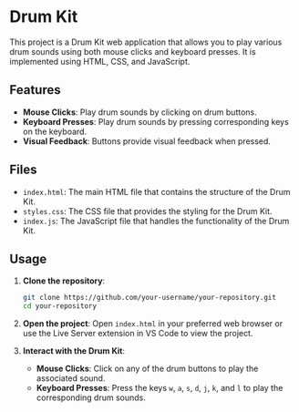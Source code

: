 # Drum Kit

This project is a Drum Kit web application that allows you to play various drum sounds using both mouse clicks and keyboard presses. It is implemented using HTML, CSS, and JavaScript.

## Features

- **Mouse Clicks**: Play drum sounds by clicking on drum buttons.
- **Keyboard Presses**: Play drum sounds by pressing corresponding keys on the keyboard.
- **Visual Feedback**: Buttons provide visual feedback when pressed.

## Files

- `index.html`: The main HTML file that contains the structure of the Drum Kit.
- `styles.css`: The CSS file that provides the styling for the Drum Kit.
- `index.js`: The JavaScript file that handles the functionality of the Drum Kit.

## Usage

1. **Clone the repository**:
    ```sh
    git clone https://github.com/your-username/your-repository.git
    cd your-repository
    ```

2. **Open the project**:
    Open `index.html` in your preferred web browser or use the Live Server extension in VS Code to view the project.

3. **Interact with the Drum Kit**:
    - **Mouse Clicks**: Click on any of the drum buttons to play the associated sound.
    - **Keyboard Presses**: Press the keys `w`, `a`, `s`, `d`, `j`, `k`, and `l` to play the corresponding drum sounds.
